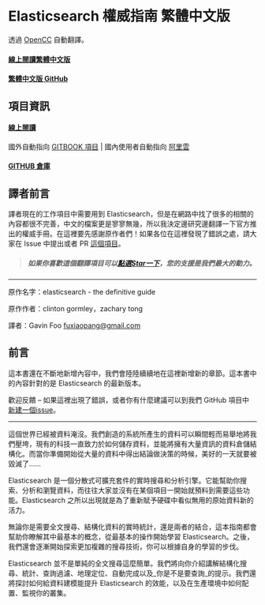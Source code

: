 # Elasticsearch 權威指南 繁體中文版

透過 [OpenCC](https://github.com/BYVoid/OpenCC) 自動翻譯。

#### [線上閱讀繁體中文版](https://www.gitbook.com/book/myceto/elasticsearch-definitive-guide)

#### [繁體中文版 GitHub](https://github.com/myceto/elasticsearch-definitive-guide)

## 項目資訊

#### [線上閱讀](http://learnes.net)
國外自動指向 [GITBOOK 項目](http://fuxiaopang.gitbooks.io/LearnElasticSearch) | 國內使用者自動指向 [阿里雲](http://learnes.net)

#### [GITHUB 倉庫](https://github.com/GavinFoo/elasticsearch-definitive-guide)

## 譯者前言
譯者現在的工作項目中需要用到 Elasticsearch，但是在網路中找了很多的相關的內容都很不完善，中文的檔案更是寥寥無幾，所以我決定邊研究邊翻譯一下官方推出的權威手冊。在這裡要先感謝原作者們！如果各位在這裡發現了錯誤之處，請大家在 Issue 中提出或者 PR [這個項目](https://github.com/GavinFoo/elasticsearch-definitive-guide/)。

> ##### 如果你喜歡這個翻譯項目可以[點選Star一下](https://github.com/GavinFoo/elasticsearch-definitive-guide/)，您的支援是我們最大的動力。

****
原作名字：elasticsearch - the definitive guide

原作作者：clinton gormley，zachary tong

譯者：Gavin Foo <fuxiaopang@gmail.com>

## 前言

這本書還在不斷地新增內容中，我們會陸陸續續地在這裡新增新的章節。這本書中的內容針對的是 Elasticsearch 的最新版本。

歡迎反饋 – 如果這裡出現了錯誤，或者你有什麼建議可以到我們 GitHub 項目中 [新建一個issue](https://github.com/GavinFoo/elasticsearch-definitive-guide/issues)。

****

這個世界已經被資料淹沒。我們創造的系統所產生的資料可以瞬間輕而易舉地將我們壓垮，現有的科技一直致力於如何儲存資料，並能將擁有大量資訊的資料倉儲結構化。而當你準備開始從大量的資料中得出結論做決策的時候，美好的一天就要被毀滅了……

Elasticsearch 是一個分散式可擴充套件的實時搜尋和分析引擎。它能幫助你搜索、分析和瀏覽資料，而往往大家並沒有在某個項目一開始就預料到需要這些功能。Elasticsearch 之所以出現就是為了重新賦予硬碟中看似無用的原始資料新的活力。

無論你是需要全文搜尋、結構化資料的實時統計，還是兩者的結合，這本指南都會幫助你瞭解其中最基本的概念，從最基本的操作開始學習 Elasticsearch。之後，我們還會逐漸開始探索更加複雜的搜尋技術，你可以根據自身的學習的步伐。

Elasticsearch 並不是單純的全文搜尋這麼簡單。我們將向你介紹講解結構化搜尋、統計、查詢過濾、地理定位、自動完成以及_你是不是要查詢_的提示。我們還將探討如何給資料建模能提升 Elasticsearch 的效能，以及在生產環境中如何配置、監視你的叢集。
 
